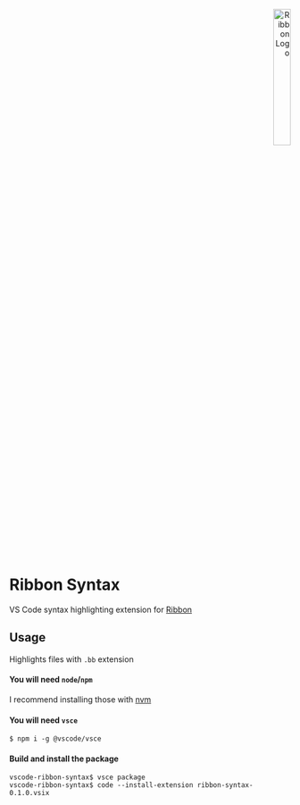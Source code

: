 <p align=right><img alt="Ribbon Logo" src="https://i.imgur.com/PvG16Rh.png" width=25%/></p>

# Ribbon Syntax

VS Code syntax highlighting extension for [Ribbon](https://github.com/ribbon-lang)

## Usage

Highlights files with `.bb` extension

#### You will need `node`/`npm`
I recommend installing those with [nvm](https://github.com/nvm-sh/nvm?tab=readme-ov-file#installing-and-updating)

#### You will need `vsce`
```
$ npm i -g @vscode/vsce
```

#### Build and install the package
```
vscode-ribbon-syntax$ vsce package
vscode-ribbon-syntax$ code --install-extension ribbon-syntax-0.1.0.vsix
```
